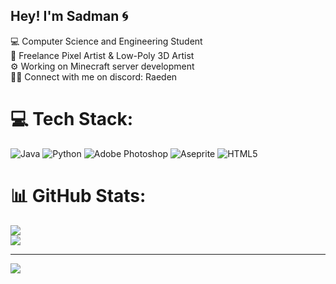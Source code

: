 ## Hey! I'm Sadman 🌀

💻 Computer Science and Engineering Student<br/>
🧰 Freelance Pixel Artist & Low-Poly 3D Artist<br/>
⚙️ Working on Minecraft server development<br/>
⛓️‍💥 Connect with me on discord: Raeden

# 💻 Tech Stack:
![Java](https://img.shields.io/badge/java-%23ED8B00.svg?style=for-the-badge&logo=openjdk&logoColor=white) ![Python](https://img.shields.io/badge/python-3670A0?style=for-the-badge&logo=python&logoColor=ffdd54) ![Adobe Photoshop](https://img.shields.io/badge/adobe%20photoshop-%2331A8FF.svg?style=for-the-badge&logo=adobe%20photoshop&logoColor=white) ![Aseprite](https://img.shields.io/badge/Aseprite-FFFFFF?style=for-the-badge&logo=Aseprite&logoColor=#7D929E) ![HTML5](https://img.shields.io/badge/html5-%23E34F26.svg?style=for-the-badge&logo=html5&logoColor=white)
# 📊 GitHub Stats:
![](https://nirzak-streak-stats.vercel.app/?user=Raeden-Dev&theme=shadow_blue&hide_border=false)<br/>
![](https://github-readme-stats.vercel.app/api/top-langs/?username=Raeden-Dev&theme=shadow_blue&hide_border=false&include_all_commits=false&count_private=false&layout=compact)

---
[![](https://visitcount.itsvg.in/api?id=Raeden-Dev&icon=0&color=0)](https://visitcount.itsvg.in)
